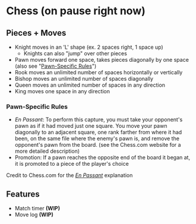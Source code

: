 # Chess (on pause right now)

## Pieces + Moves
- Knight moves in an 'L' shape (ex. 2 spaces right, 1 space up) 
  - Knights can also "jump" over other pieces
- Pawn moves forward one space, takes pieces diagonally by one space (also see "<a href="https://github.com/BoltStrike77/Chess#pawn-specific-rules">Pawn-Specific Rules</a>")
- Rook moves an unlimited number of spaces horizontally or vertically
- Bishop moves an unlimited number of spaces diagonally
- Queen moves an unlimited number of spaces in any direction
- King moves one space in any direction

### Pawn-Specific Rules
- *En Passant*: To perform this capture, you must take your opponent's pawn as if it had moved just one square. You move your pawn diagonally to an adjacent square, one rank farther from where it had been, on the same file where the enemy's pawn is, and remove the opponent's pawn from the board. (see the Chess.com website for a more detailed description)
- Promotion: If a pawn reaches the opposite end of the board it began at, it is promoted to a piece of the player's choice

Credit to Chess.com for the *<a href="https://www.chess.com/terms/en-passant">En Passant</a>* explanation

## Features
- Match timer **(WIP)**
- Move log **(WIP)**

